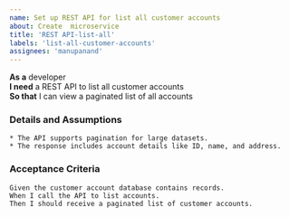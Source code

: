 ```yaml
---
name: Set up REST API for list all customer accounts
about: Create  microservice
title: 'REST API-list-all'
labels: 'list-all-customer-accounts'
assignees: 'manupanand'
---
```


**As a** developer  
**I need** a REST API to list all customer accounts  
**So that** I can view a paginated list of all accounts 
      
### Details and Assumptions
    * The API supports pagination for large datasets.  
    * The response includes account details like ID, name, and address.    

### Acceptance Criteria     
    
    Given the customer account database contains records.
    When I call the API to list accounts.
    Then I should receive a paginated list of customer accounts.